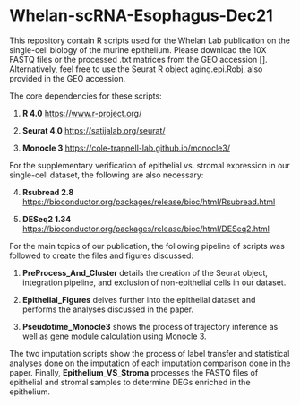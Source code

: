 # Whelan-scRNA-Esophagus-Dec21

This repository contain R scripts used for the Whelan Lab publication on the single-cell biology of the murine epithelium.
Please download the 10X FASTQ files or the processed .txt matrices from the GEO accession []. Alternatively, feel free to use 
the Seurat R object aging.epi.Robj, also provided in the GEO accession. 

The core dependencies for these scripts:
1. **R 4.0** https://www.r-project.org/

2. **Seurat 4.0** https://satijalab.org/seurat/

3. **Monocle 3** https://cole-trapnell-lab.github.io/monocle3/

For the supplementary verification of epithelial vs. stromal expression in our single-cell dataset, the following are also
necessary:

4. **Rsubread 2.8** https://bioconductor.org/packages/release/bioc/html/Rsubread.html

5. **DESeq2 1.34** https://bioconductor.org/packages/release/bioc/html/DESeq2.html

For the main topics of our publication, the following pipeline of scripts was followed to create the files and figures 
discussed:

1. **PreProcess_And_Cluster** details the creation of the Seurat object, integration pipeline, and exclusion of 
   non-epithelial cells in our dataset.

2. **Epithelial_Figures** delves further into the epithelial dataset and performs the analyses discussed in the 
   paper.
   
3. **Pseudotime_Monocle3** shows the process of trajectory inference as well as gene module calculation using Monocle 3.

The two imputation scripts show the process of label transfer and statistical analyses done on the imputation of each imputation 
comparison done in the paper. 
Finally, **Epithelium_VS_Stroma** processes the FASTQ files of epithelial and stromal samples to determine DEGs enriched in the 
epithelium. 
